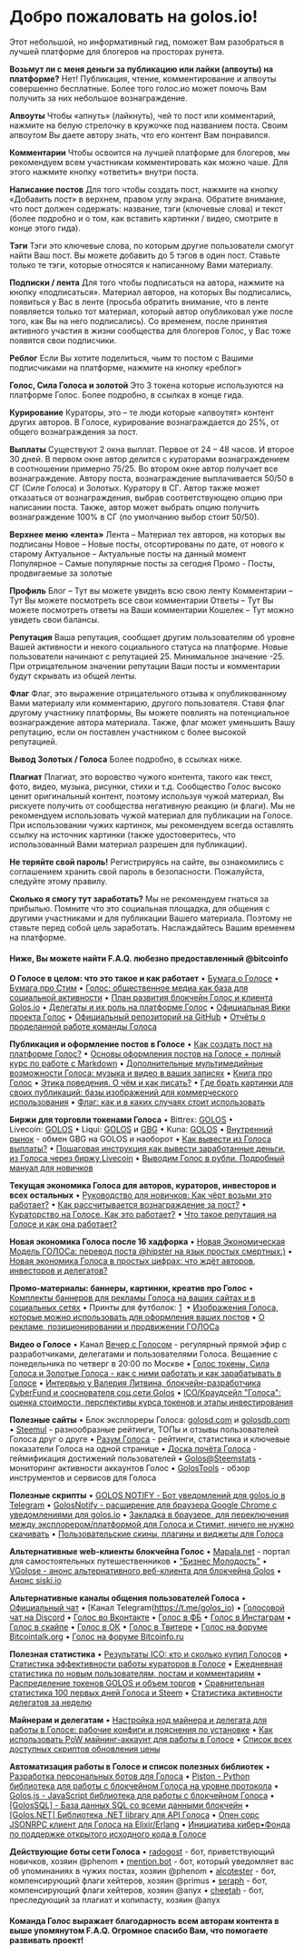 # Добро пожаловать на golos.io!
Этот небольшой, но информативный гид, поможет Вам разобраться в лучшей платформе для блогеров на просторах рунета. 

**Возьмут ли с меня деньги за публикацию или лайки (апвоуты) на платформе?**
Нет! Публикация, чтение, комментирование и апвоуты совершенно бесплатные. Более того голос.ио может помочь Вам получить за них небольшое вознаграждение.

**Апвоуты**
Чтобы «апнуть» (лайкнуть), чей то пост или комментарий, нажмите на белую стрелочку в кружочке под названием поста. Своим апвоутом Вы даете автору знать, что его контент Вам понравился.

**Комментарии**
Чтобы освоится на лучшей платформе для блогеров, мы рекомендуем всем участникам комментировать как можно чаше. 
Для этого нажмите кнопку «ответить» внутри поста.

**Написание постов**
Для того чтобы создать пост, нажмите на кнопку «Добавить пост» в верхнем, правом углу экрана.
Обратите внимание, что пост должен содержать: название, тэги (ключевые слова) и текст (более подробно и о том, как вставить картинки / видео, смотрите в конце этого гида).

**Тэги**
Тэги это ключевые слова, по которым другие пользователи смогут найти Ваш пост.
Вы можете добавить до 5 тэгов в один пост. Ставьте только те тэги, которые относятся к написанному Вами материалу. 

**Подписки / лента**
Для того чтобы подписаться на автора, нажмите на кнопку «подписаться». 
Материал авторов, на которых Вы подписались, появиться у Вас в ленте (просьба обратить внимание, что в ленте появляется только тот материал, который автор опубликовал уже после того, как Вы на него подписались).
Со временем, после принятия активного участия в жизни сообщества для блогеров Голос, у Вас тоже появятся свои подписчики.

**Реблог**
Если Вы хотите поделиться, чьим то постом с Вашими подписчиками на платформе, нажмите на кнопку «реблог»

**Голос, Сила Голоса и золотой**
Это 3 токена которые используются на платформе Голос. Более подробно, в ссылках в конце гида.

**Курирование**
Кураторы, это – те люди которые «апвоутят» контент других авторов. В Голосе, курирование вознаграждается до 25%, от общего вознаграждения за пост.

**Выплаты**
Существуют 2 окна выплат. Первое от 24 – 48 часов. И второе 30 дней. 
В первом окне автор делится с кураторами вознаграждением в соотношении примерно 75/25. Во втором окне автор получает все вознаграждение.
Автору поста, вознаграждение выплачивается 50/50 в СГ (Силе Голоса) и Золотых. Куратору в СГ.
Автор также может отказаться от вознаграждения, выбрав соответствующею опцию при написании поста.
Также, автор может выбрать опцию получить вознаграждение 100% в СГ (по умолчанию выбор стоит 50/50). 

**Верхнее меню «лента»**
Лента – Материал тех авторов, на которых вы подписаны
Новое – Новые посты, отсортированы по дате, от нового к старому
Актуальное – Актуальные посты на данный момент
Популярное – Самые популярные посты за сегодня
Промо - Посты, продвигаемые за золотые

**Профиль**
Блог – Тут вы можете увидеть всю свою ленту
Комментарии – Тут Вы можете посмотреть все свои комментарии
Ответы – Тут Вы можете посмотреть ответы на Ваши комментарии
Кошелек – Тут можно увидеть свои балансы.

**Репутация**
Ваша репутация, сообщает другим пользователям об уровне Вашей активности и некого социального статуса на платформе. 
Новые пользователи начинают с репутацией 25. Минимальное значение -25. При отрицательном значении репутации Ваши посты и комментарии будут скрывать из общей ленты.

**Флаг**
Флаг, это выражение отрицательного отзыва к опубликованному Вами материалу или комментарию, другого пользователя. 
Ставя флаг другому участнику платформы, Вы можете повлиять на потенциальное вознаграждение автора материала. Также, флаг может уменьшить Вашу репутацию, если он поставлен участником с более высокой репутацией. 

**Вывод Золотых / Голоса**
Более подробно, в ссылках ниже.

**Плагиат**
Плагиат, это воровство чужого контента, такого как текст, фото, видео, музыка, рисунки, стихи и т.д.
Сообщество Голос высоко ценит оригинальный контент, поэтому используя чужой материал, Вы рискуете получить от сообщества негативную реакцию (и флаги). 
Мы не рекомендуем использовать чужой материал для публикации на Голосе. 
При использовании чужих картинок, мы рекомендуем всегда оставлять ссылку на источник картинки (также удостоверитесь, что использованный Вами материал разрешен для публикации).

**Не теряйте свой пароль!**
Регистрируясь на сайте, вы ознакомились с соглашением хранить свой пароль в безопасности.
Пожалуйста, следуйте этому правилу.

**Сколько я смогу тут заработать?**
Мы не рекомендуем гнаться за прибылью. Помните что это социальная площадка, для общения с другими участниками и для публикации Вашего материала. Поэтому не ставьте перед собой цель заработать. Наслаждайтесь Вашим временем на платформе.  

#### Ниже, Вы можете найти F.A.Q. любезно предоставленный @bitcoinfo
**О Голосе в целом: что это такое и как работает**
    •   [Бумага о Голосе](https://golos.io/ru--golos/@golos/golos-russkoyazychnaya-socialno-mediinaya-blokchein-platforma)
    •   [Бумага про Стим](https://steemit.com/ru/@hipster/bumaga-pro-stim-chast-1)
    •   [Голос: общественное медиа как база для социальной активности](https://golos.io/ru--golos/@marina/golos-obshestvennoe-media-kak-baza-dlya-socialnoi-aktivnosti)
    •   [План развития блокчейн Голос и клиента Golos.io](https://docs.google.com/document/d/1WQF1xxmCMxzEA95Gnxw4FHViX_6pjVoUlBnItCepOmE/edit)
    •   [Делегаты и их роль на платформе Голос](https://golos.io/ru--golos/@on0tole/delegaty-i-ikh-rol-na-platforme-golos)
    •   [Официальная Вики проекта Голос](https://wiki.golos.io/)
    •   [Официальный репозиторий на GitHub](https://github.com/GolosChain)
    •   [Отчёты о проделанной работе команды Голоса](https://golos.io/@golos)

**Публикация и оформление постов в Голосе**
    •   [Как создать пост на платформе Голос?](https://golos.io/ru--knigagolos/@aleksandraz/kniga-pro-golos-kak-sozdat-post-na-platforme-golos)
    •   [Основы оформления постов на Голосе + полный курс по работе с Markdown](https://golos.io/ru--golos/@on0tole/osnovy-oformleniya-postov-na-golose-polnyi-kurs-po-rabote-s-markdown)
    •   [Дополнительные мультимедийные возможности Голоса: музыка и видео в ваших записях]( https://golos.io/ru--golos/@primus/dopolnitelnye-multimediinye-vozmozhnosti-golosa-muzyka-i-video-v-vashikh-zapisyakh)
    •   [Книга про Голос](https://golos.io/created/ru--knigagolos)
    •   [Этика поведения. О чём и как писать?](https://golos.io/ru--knigagolos/@katrin/etika-povedeniya-o-chyom-i-kak-pisat)
    •   [Где брать картинки для своих публикаций: базы изображений для коммерческого использования](https://golos.io/ru--golos/@awispa/gde-brat-kartinki-dlya-svoikh-publikacii-bazy-izobrazhenii-dlya-kommercheskogo-ispolzovaniya)
    •   [Флаг: как и в каких случаях стоит использовать](https://golos.io/ru--knigagolos/@aleksandraz/kniga-pro-golos-flag-kak-i-v-kakikh-sluchayakh-stoit-ispolzovat)

**Биржи для торговли токенами Голоса**
    •   Bittrex: [GOLOS](https://www.bittrex.com/Market/Index?MarketName=BTC-GOLOS)
    •   Livecoin: [GOLOS](https://www.livecoin.net/)
    •   Liqui: [GOLOS](https://liqui.io/#/exchange/GOLOS_BTC) и [GBG](https://liqui.io/#/exchange/GBG_BTC)
    •   Kuna: [GOLOS](https://kuna.io/?market=golbtc)
    •   [Внутренний рынок](https://golos.io/market) - обмен GBG на GOLOS и наоборот
    •   [Как вывести из Голоса выплаты?](https://golos.io/ru--golos/@qqc/kak-vyvesti-iz-golosa-vyplaty-sovety-ot-qqc)
    •   [Пошаговая инструкция как вывести заработанные деньги, из Голоса через биржу Livecoin](https://golos.io/ru--akademiya/@mrwww/poshagovaya-instrukciya-kak-vyvesti-zarabotannye-dengi-iz-golosa-cherez-birzhu-livecoin)
    •   [Выводим Голос в рубли. Подробный мануал для новичков](https://golos.io/ru--golos/@mishka/vyvodim-golos-v-rubli-podrobnyi-manual-dlya-novichkov)

**Текущая экономика Голоса для авторов, кураторов, инвесторов и всех остальных**
    •   [Руководство для новичков: Как чёрт возьми это работает?](https://steemit.com/ru-help/@lehard/rukovodstvo-dlya-novichkov-steemit-kak-chyort-vozmi-eto-rabotaet)
    •   [Как рассчитывается вознаграждение за пост?](https://golos.io/ru--golos/@lehard/kak-rasschityvaetsya-voznagrazhdenie-za-post)
    •   [Кураторство на Голосе. Как это работает?](https://golos.io/ru--golos/@haster100/kuratorstvo-na-golose-kak-eto-rabotaet-sait-golos-steemstats-com)
    •   [Что такое репутация на Голосе и как она работает?](https://golos.io/ru--golos/@arcange/chto-takoe-reputaciya-na-golose-i-kak-ona-rabotaet)

**Новая экономика Голоса после 16 хадфорка**
    •   [Новая Экономическая Модель ГОЛОСа: перевод поста @hipster на язык простых смертных:)](https://golos.io/ru--golos/@natasha/novaya-ekonomicheskaya-model-golosa-perevod-posta-hipster-na-yazyk-prostykh-smertnykh)
    •   [Новая экономика Голоса в простых цифрах: что ждёт авторов, инвесторов и делегатов?](https://golos.io/ru--golos/@primus/novaya-ekonomika-golosa-v-prostykh-cifrakh-chto-zhdyot-avtorov-investorov-i-delegatov)

**Промо-материалы: баннеры, картинки, креатив про Голос**
    •   [Комплекты баннеров для рекламы Голоса на ваших сайтах и в социальных сетях](https://golos.io/ru--golos/@primus/komplekty-1-i-2-bannerov-dlya-reklamy-golosa-na-vashikh-saitakh-i-v-socialnykh-setyakh)
    •   Принты для футболок: [1](https://golos.io/ru--golos/@konti/printy-dlya-futbolok-or-golos) 
    •   [Изображения Голоса, которые можно использовать для оформления ваших постов](https://golos.io/ru--golos/@acidsun/eshe-parochka-izobrazhenii-dlya-oformleniya-postov-na-golose)
    •   [О рекламе, позиционировании и продвижении ГОЛОСа](https://golos.io/ru--reklama/@sheriff/o-reklame-pozicionirovanii-i-prodvizhenii-golosa)

**Видео о Голосе**
    •   Канал [Вечер с Голосом](https://www.youtube.com/channel/UCL_XlALJ-2cERfY8m6s8uEA) - регулярный прямой эфир с разработчиками, делегатами и пользователями Голоса. Вещаение с понедельника по четверг в 20:00 по Москве
    •   [Голос токены, Сила Голоса и Золотые Голоса - как с ними работать и как зарабатывать в Голосе](https://www.youtube.com/watch?v=PxpXHVA1OYA)
    •   [Интервью у Валерия Литвина, блокчейн-разработчика CyberFund и сооснователя соц.сети Golos](https://www.youtube.com/watch?v=oGXHAH68dXg)
    •   [ICO/Краудсейл "Голоса": оценка стоимости, перспективы курса токенов и этапы инвестирования](https://www.youtube.com/watch?v=k1O-53a8VXA)

**Полезные сайты**
    •   Блок эксплореры Голоса: [golosd.com](http://golosd.com/) и [golosdb.com](https://golosdb.com/)
    •   [Steemul](http://steemul.ru/) - разнообразные рейтинги, ТОПы и отзывы пользователей Голоса друг о друге
    •   [Разум Голоса](http://razumgolosa.com/) - рейтинги, статистика и ключевые показатели Голоса на одной странице
    •   [Доска почёта Голоса](http://golosboard.com/) - геймификация достижений пользователей
    •   [Golos@Steemstats](http://golos.steemstats.com/#/) - мониторинг активности аккаунтов Голос
    •   [GolosTools](http://golostools.com/) - обзор инструментов и сервисов для Голоса

**Полезные скрипты**
    •   [GOLOS NOTIFY - Бот уведомлений для golos.io в Telegram](https://golos.io/ru--golos/@on0tole/dolgozhdannyi-anons-golos-notify-bot-uvedomlenii-dlya-golos-io-v-telegram)
    •   [GolosNotify - расширение для браузера Google Chrome с уведомлениями для golos.io](https://golos.io/ru--golos/@on0tole/anons-golosnotify-rasshirenie-dlya-brauzera-google-chrome-s-uvedomleniyami-dlya-golos-io)
    •   [Закладка в браузере, для переключения между эксплорером/платформой для Голоса и Стимит, ничего не нужно скачивать](https://golos.io/ru--golos/@anyx/zakladka-v-brauzere-dlya-pereklyucheniya-mezhdu-eksplorerom-platformoi-dlya-golosa-i-stimit-nichego-ne-nuzhno-skachivat)
    •   [Пользовательские скины, плагины и виджеты для Голоса](https://golos.io/ru--golos/@vik/vstrechaem-polzovatelskie-skiny-plaginy-i-vidzhety-dlya-golosa)

**Альтернативные web-клиенты блокчейна Голос**
    •   [Mapala.net](http://mapala.net/) - портал для самостоятельных путешественников
    •   ["Бизнес Молодость"](https://feed.molodost.bz/)
    •   [VGolose - анонс альтернативного веб-клиента для блокчейна Golos](https://golos.io/ru--golos/@kocherginji/v-golose-anons-alternativnogo-veb-klienta-dlya-blokcheina-golos)
    •   [Анонс siski.io](https://golos.io/siski/@siski/10-faktov-o-siski-io-kotorye-vy-khoteli-znat-no-boyalis-sprosit)

**Альтернативные каналы общения пользователей Голоса**
    •   [Официальный чат](https://chat.golos.io/home)
    •   [Канал Telegram(https://t.me/golos_io)
    •   [Голосовой чат на Discord](https://discordapp.com/login)
    •   [Голос во Вконтакте](https://vk.com/goloschain)
    •   [Голос в ФБ](https://www.facebook.com/www.golos.io)
    •   [Голос в Инстаграм](https://www.instagram.com/golos_io/)
    •   [Голос в скайпе](https://join.skype.com/nq4MAXi9rsC0)
    •   [Голос в ОК](https://ok.ru/group/58062155808810)
    •   [Голос в Твитере](https://twitter.com/@goloschain)
    •   [Голос на форуме Bitcointalk.org](https://bitcointalk.org/index.php?topic=1624364.0)
    •   [Голос на форуме Bitcoinfo.ru](http://forum.bitcoinfo.ru/viewtopic.php?f=13&t=26742)

**Полезная статистика**
    •   [Результаты ICO: кто и сколько купил Голосов](http://www.steeme.ru/gf.html)
    •   [Статистика эффективности работы кураторов в Голосе](https://golos.io/ru--statistika/@primus/2017-01-30-2017-02-05-statistika-kto-samyi-effektivnyi-kurator-v-golose)
    •   [Ежедневная статистика по новым пользователям, постам и комментариям](https://golos.io/@arcange/)
    •   [Распределение токенов GOLOS и объем торгов](https://golos.io/@ukrainian)
    •   [Сравнительная статистика 100 первых дней Голоса и Steem](https://golos.io/ru--golos/@ontofractal/sravnitelnaya-statistika-100-pervykh-dnei-golosa-i-steem)
    •   [Статистика активности делегатов за неделю](https://golos.io/@sancho.malyutin)

**Майнерам и делегатам**
    •   [Настройка нод майнера и делегата для работы в Голосе: рабочие конфиги и пояснения по установке](https://golos.io/ru--golos/@primus/nastroika-nod-mainera-i-delegata-dlya-raboty-v-golose-rabochie-konfigi-i-poyasneniya-po-ustanovke)
    •   [Как использовать PoW майнинг-аккаунт для работы в Голосе](https://golos.io/ru--golos/@primus/kak-ispolzovat-pow-maining-akkaunt-dlya-raboty-v-golose)
    •   [Список всех доступных скриптов обновления цены](https://golos.io/ru--delegaty/@primus/delegatam-cena-zolotogo-na-osnove-birzhi-livecoin-i-spisok-vsekh-dostupnykh-skriptov-obnovleniya-ceny)

**Автоматизация работы в Голосе и список полезных библиотек**
    •   [Разработка персональных ботов для Голоса](https://golos.io/ru--golos/@ontofractal/razrabotka-personalnykh-botov-dlya-golosa-urok-3)
    •   [Piston - Python библиотека для работы с блокчейном Голоса на уровне протокола](https://golos.io/golos/@chainsquad/pysteempiston-support-for-golos-has-been-added)
    •   [Golos.js - JavaScript библиотека для работы с блокчейном Голоса](https://golos.io/ru--golos/@dark.sun/golos-js-legkii-sposob-sozdavat-prilozheniya-dlya-golos)
    •   [[GolosSQL] - База данных SQL со всеми данными блокчейн](https://golos.io/ru--golos/@arcange/golossql-baza-dannykh-sql-so-vsemi-dannymi-blokchein)
    •   [[Golos.NET] Библиотека .NET library для API Голоса](https://golos.io/ru--golos/@arcange/golos-net-a-microsoft-net-library-for-golos-api)
    •   [Опен сорс JSONRPC клиент для Голоса на Elixir/Erlang](https://golos.io/ru--golos/@ontofractal/reliz-exgolos-v0-1-open-sors-jsonrpc-klient-dlya-golosa-na-elixir-erlang)
    •   [Инициатива кибер•Фонда по поддержке открытого исходного кода в Голосе](https://golos.io/ru--otkrytyij-kod/@hipster/iniciativa-kiber-fonda-po-podderzhke-otkrytogo-iskhodnogo-koda-v-golose)

**Действующие боты сети Голоса**
    •   [radogost](https://golos.io/ru--golos/@radogost/privet-mir-ya-radogost-i-ya-rozhdyon-chtoby-sdelat-golos-gostepriimnym-mestom) - бот, приветствующий новичков, хозяин @phenom
    •   [mention.bot](https://golos.io/ru--golos/@mention.bot/pozvolte-predstavitsya-ya-bot-kotoryi-uvedomlyaet-vas-ob-upominaniyakh-v-chuzhikh-postakh) - бот, который уведомляет вас об упоминаниях в чужих постах, хозяин @phenom
    •   [alcotester](https://golos.io/ru--golos/@primus/vy-eshe-ne-poluchili-flag-za-svoi-post-ochen-zhal-flag-kheitera-prinosit-tolko-polzu-obyasnenie-raboty-moego-bota) - бот, компенсирующий флаги хейтеров, хозяин @primus
    •   [seraph](https://golos.io/golos/@seraph/privet-ya-serafim-strazhnik) - бот, компенсирующий флаги хейтеров, хозяин @anyx
    •   [cheetah](https://golos.io/ru--desyatxfaktovobomne/@cheetah/10-faktov-obo-mne-estafeta-ot-dhrms) - бот, преследующий за плагиат и копипасту, хозяин @anyx

#### Команда Голос выражает благодарность всем авторам контента в выше упомянутом F.A.Q. Огромное спасибо Вам, что помогаете развивать проект!
